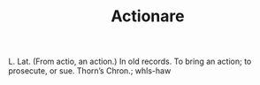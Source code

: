 ---
title: Actionare
letter: A
permalink: "/definitions/actionare.html"
body: L. Lat. (From actio, an action.) In old records. To bring an action; to prosecute,
  or sue. Thorn’s Chron.; whls-haw
published_at: '2018-07-07'
source: Black's Law Dictionary
layout: post
---